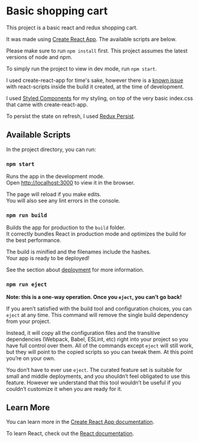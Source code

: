 # Basic shopping cart

This project is a basic react and redux shopping cart.

It was made using [Create React App](https://github.com/facebook/create-react-app). The available scripts are below.

Please make sure to run `npm install` first. This project assumes the latest versions of node and npm.

To simply run the project to view in dev mode, run `npm start`. 


I used create-react-app for time's sake, however there is a [known issue](https://github.com/facebook/create-react-app/issues/6109) with react-scripts inside the build it created, at the time of development.

I used [Styled Components](https://www.styled-components.com) for my styling, on top of the very basic index.css that came with create-react-app. 

To persist the state on refresh, I used [Redux Persist](https://github.com/rt2zz/redux-persist).



## Available Scripts

In the project directory, you can run:

### `npm start`

Runs the app in the development mode.<br>
Open [http://localhost:3000](http://localhost:3000) to view it in the browser.

The page will reload if you make edits.<br>
You will also see any lint errors in the console.

### `npm run build`

Builds the app for production to the `build` folder.<br>
It correctly bundles React in production mode and optimizes the build for the best performance.

The build is minified and the filenames include the hashes.<br>
Your app is ready to be deployed!

See the section about [deployment](https://facebook.github.io/create-react-app/docs/deployment) for more information.

### `npm run eject`

**Note: this is a one-way operation. Once you `eject`, you can’t go back!**

If you aren’t satisfied with the build tool and configuration choices, you can `eject` at any time. This command will remove the single build dependency from your project.

Instead, it will copy all the configuration files and the transitive dependencies (Webpack, Babel, ESLint, etc) right into your project so you have full control over them. All of the commands except `eject` will still work, but they will point to the copied scripts so you can tweak them. At this point you’re on your own.

You don’t have to ever use `eject`. The curated feature set is suitable for small and middle deployments, and you shouldn’t feel obligated to use this feature. However we understand that this tool wouldn’t be useful if you couldn’t customize it when you are ready for it.

## Learn More

You can learn more in the [Create React App documentation](https://facebook.github.io/create-react-app/docs/getting-started).

To learn React, check out the [React documentation](https://reactjs.org/).
